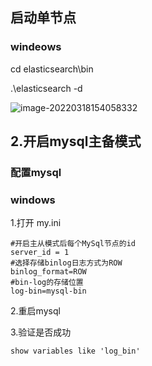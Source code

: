 ## 启动单节点

### windeows

cd elasticsearch\bin

.\elasticsearch -d



![image-20220318154058332](F:\202109-pro\jacob-yang.github.io\images\posts\2022-03-13-Elasticsearch\image-20220318154058332.png)



## 2.开启mysql主备模式

### 配置mysql

### windows

1.打开 my.ini

```
#开启主从模式后每个MySql节点的id
server_id = 1
#选择存储binlog日志方式为ROW
binlog_format=ROW
#bin-log的存储位置
log-bin=mysql-bin
```

2.重启mysql

3.验证是否成功

```
show variables like 'log_bin'
```

